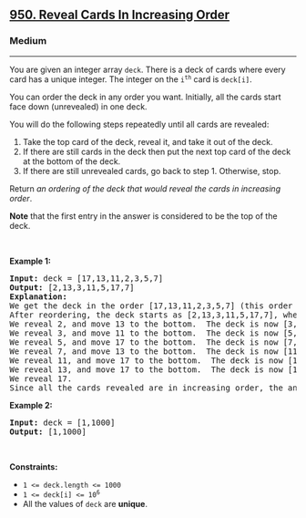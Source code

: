 <h2><a href="https://leetcode.com/problems/reveal-cards-in-increasing-order/">950. Reveal Cards In Increasing Order</a></h2><h3>Medium</h3><hr><div style="user-select: auto;"><p style="user-select: auto;">You are given an integer array <code style="user-select: auto;">deck</code>. There is a deck of cards where every card has a unique integer. The integer on the <code style="user-select: auto;">i<sup style="user-select: auto;">th</sup></code> card is <code style="user-select: auto;">deck[i]</code>.</p>

<p style="user-select: auto;">You can order the deck in any order you want. Initially, all the cards start face down (unrevealed) in one deck.</p>

<p style="user-select: auto;">You will do the following steps repeatedly until all cards are revealed:</p>

<ol style="user-select: auto;">
	<li style="user-select: auto;">Take the top card of the deck, reveal it, and take it out of the deck.</li>
	<li style="user-select: auto;">If there are still cards in the deck then put the next top card of the deck at the bottom of the deck.</li>
	<li style="user-select: auto;">If there are still unrevealed cards, go back to step 1. Otherwise, stop.</li>
</ol>

<p style="user-select: auto;">Return <em style="user-select: auto;">an ordering of the deck that would reveal the cards in increasing order</em>.</p>

<p style="user-select: auto;"><strong style="user-select: auto;">Note</strong> that the first entry in the answer is considered to be the top of the deck.</p>

<p style="user-select: auto;">&nbsp;</p>
<p style="user-select: auto;"><strong style="user-select: auto;">Example 1:</strong></p>

<pre style="user-select: auto;"><strong style="user-select: auto;">Input:</strong> deck = [17,13,11,2,3,5,7]
<strong style="user-select: auto;">Output:</strong> [2,13,3,11,5,17,7]
<strong style="user-select: auto;">Explanation:</strong> 
We get the deck in the order [17,13,11,2,3,5,7] (this order does not matter), and reorder it.
After reordering, the deck starts as [2,13,3,11,5,17,7], where 2 is the top of the deck.
We reveal 2, and move 13 to the bottom.  The deck is now [3,11,5,17,7,13].
We reveal 3, and move 11 to the bottom.  The deck is now [5,17,7,13,11].
We reveal 5, and move 17 to the bottom.  The deck is now [7,13,11,17].
We reveal 7, and move 13 to the bottom.  The deck is now [11,17,13].
We reveal 11, and move 17 to the bottom.  The deck is now [13,17].
We reveal 13, and move 17 to the bottom.  The deck is now [17].
We reveal 17.
Since all the cards revealed are in increasing order, the answer is correct.
</pre>

<p style="user-select: auto;"><strong style="user-select: auto;">Example 2:</strong></p>

<pre style="user-select: auto;"><strong style="user-select: auto;">Input:</strong> deck = [1,1000]
<strong style="user-select: auto;">Output:</strong> [1,1000]
</pre>

<p style="user-select: auto;">&nbsp;</p>
<p style="user-select: auto;"><strong style="user-select: auto;">Constraints:</strong></p>

<ul style="user-select: auto;">
	<li style="user-select: auto;"><code style="user-select: auto;">1 &lt;= deck.length &lt;= 1000</code></li>
	<li style="user-select: auto;"><code style="user-select: auto;">1 &lt;= deck[i] &lt;= 10<sup style="user-select: auto;">6</sup></code></li>
	<li style="user-select: auto;">All the values of <code style="user-select: auto;">deck</code> are <strong style="user-select: auto;">unique</strong>.</li>
</ul>
</div>